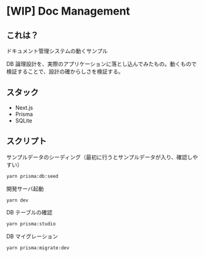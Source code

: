 # [WIP] Doc Management

## これは？

ドキュメント管理システムの動くサンプル

DB 論理設計を、実際のアプリケーションに落とし込んでみたもの。動くもので検証することで、設計の確からしさを検証する。

## スタック

- Next.js
- Prisma
- SQLite

## スクリプト

サンプルデータのシーディング（最初に行うとサンプルデータが入り、確認しやすい）

```sh
yarn prisma:db:seed
```

開発サーバ起動

```sh
yarn dev
```

DB テーブルの確認

```sh
yarn prisma:studio
```

DB マイグレーション

```sh
yarn prisma:migrate:dev
```
